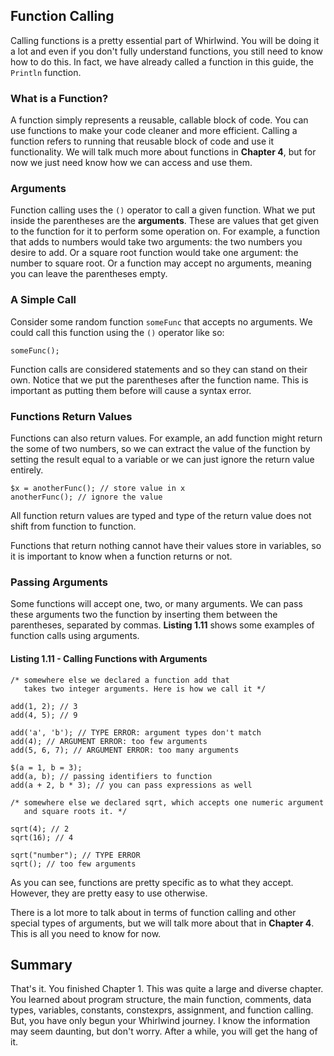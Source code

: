 ## Function Calling
Calling functions is a pretty essential part of Whirlwind.  You will
be doing it a lot and even if you don't fully understand functions, you still
need to know how to do this.  In fact, we have already called a function
in this guide, the `Println` function.

### What is a Function?
A function simply represents a reusable, callable block of code.  You
can use functions to make your code cleaner and more efficient. Calling
a function refers to running that reusable block of code and use it functionality.
We will talk much more about functions in **Chapter 4**, but for now
we just need know how we can access and use them.

### Arguments
Function calling uses the `()` operator to call a given function.  What
we put inside the parentheses are the **arguments**. These are values
that get given to the function for it to perform some operation on.  For
example, a function that adds to numbers would take two arguments:
the two numbers you desire to add. Or a square root function would take
one argument: the number to square root. Or a function may accept no
arguments, meaning you can leave the parentheses empty.

### A Simple Call
Consider some random function `someFunc` that accepts no arguments.
We could call this function using the `()` operator like so:

    someFunc();

Function calls are considered statements and so they can stand on
their own.  Notice that we put the parentheses after the function name.
This is important as putting them before will cause a syntax error.

### Functions Return Values

Functions can also return values.  For example, an add function might
return the some of two numbers, so we can extract the value of the function
by setting the result equal to a variable or we can just ignore the return
value entirely.

    $x = anotherFunc(); // store value in x
    anotherFunc(); // ignore the value

All function return values are typed and type of the return value
does not shift from function to function.

Functions that return nothing cannot have their values store in variables,
so it is important to know when a function returns or not.

### Passing Arguments
Some functions will accept one, two, or many arguments.  We can pass
these arguments two the function by inserting them between the parentheses,
separated by commas. **Listing 1.11** shows some examples of function
calls using arguments.

#### Listing 1.11 - Calling Functions with Arguments

    /* somewhere else we declared a function add that
       takes two integer arguments. Here is how we call it */

    add(1, 2); // 3
    add(4, 5); // 9

    add('a', 'b'); // TYPE ERROR: argument types don't match
    add(4); // ARGUMENT ERROR: too few arguments
    add(5, 6, 7); // ARGUMENT ERROR: too many arguments

    $(a = 1, b = 3);
    add(a, b); // passing identifiers to function
    add(a + 2, b * 3); // you can pass expressions as well

    /* somewhere else we declared sqrt, which accepts one numeric argument
       and square roots it. */

    sqrt(4); // 2
    sqrt(16); // 4

    sqrt("number"); // TYPE ERROR
    sqrt(); // too few arguments

As you can see, functions are pretty specific as to what they accept.
However, they are pretty easy to use otherwise.

There is a lot more to talk about in terms of function calling and
other special types of arguments, but we will talk more
about that in **Chapter 4**.  This is all you need to know for now.

## Summary
That's it.  You finished Chapter 1. This was quite a large and diverse chapter.
You learned about  program structure, the main function, comments,
data types, variables, constants, constexprs, assignment, and function calling.
But, you have only begun your Whirlwind journey.
I know the information may seem daunting, but
don't worry.  After a while, you will get the hang of it.
